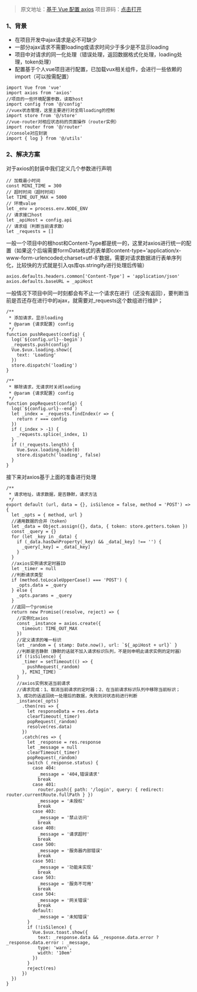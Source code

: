 > 原文地址：[基于 Vue 配置 axios](https://juejin.im/post/5a02a898f265da43052e0c85)
> 项目源码：[点击打开](https://github.com/NoManReady/Tide/blob/master/src/utils/fetch.js)

### 1、背景
- 在项目开发中ajax请求是必不可缺少  
- 一部分ajax请求不需要loading或请求时间少于多少是不显示loading  
-  项目中对请求的同一化处理（错误处理，返回数据格式化处理，loading处理，token处理）  
-  配置基于个人vue项目进行配置，已加载vux相关组件，会进行一些依赖的import（可以按需配置）  

```
import Vue from 'vue'
import axios from 'axios'
//项目的一些环境配置参数，读取host
import config from '@/config'
//vuex状态管理，这里主要进行对全局loading的控制
import store from '@/store'
//vue-router对相应状态码的页面操作（router实例）
import router from '@/router'
//console对应封装
import { log } from '@/utils'
```
### 2、解决方案
对于axios的封装中我们定义几个参数进行声明  
```
// 加载最小时间
const MINI_TIME = 300
// 超时时间（超时时间）
let TIME_OUT_MAX = 5000
// 环境value
let _env = process.env.NODE_ENV
// 请求接口host
let _apiHost = config.api
// 请求组（判断当前请求数）
let _requests = []
```
一般一个项目中的根host和Content-Type都是统一的，这里对axios进行统一的配置（如果这个后端需要formData格式的表单即content-type='application/x-www-form-urlencoded;charset=utf-8'数据，需要对请求数据进行表单序列化，比较快的方式就是引入qs库qs.stringify进行处理后传输）   
```
axios.defaults.headers.common['Content-Type'] = 'application/json'
axios.defaults.baseURL = _apiHost
```
一般情况下项目中同一时刻都会有不止一个请求在进行（还没有返回），要判断当前是否还存在进行中的ajax，就需要对_requests这个数组进行维护；
```
/**
 * 添加请求，显示loading
 * @param {请求配置} config 
 */
function pushRequest(config) {
  log(`${config.url}--begin`)
  _requests.push(config)
  Vue.$vux.loading.show({
    text: 'Loading'
  })
  store.dispatch('loading')
}

/**
 * 移除请求，无请求时关闭loading
 * @param {请求配置} config 
 */
function popRequest(config) {
  log(`${config.url}--end`)
  let _index = _requests.findIndex(r => {
    return r === config
  })
  if (_index > -1) {
    _requests.splice(_index, 1)
  }
  if (!_requests.length) {
    Vue.$vux.loading.hide(0)
    store.dispatch('loading', false)
  }
}
```
接下来对axios基于上面的准备进行处理
```
/**
 * 请求地址，请求数据，是否静默，请求方法
 */
export default (url, data = {}, isSilence = false, method = 'POST') => {
  let _opts = { method, url }
  //通用数据的合并（token）
  let _data = Object.assign({}, data, { token: store.getters.token })
  const _query = {}
  for (let _key in _data) {
    if (_data.hasOwnProperty(_key) && _data[_key] !== '') {
      _query[_key] = _data[_key]
    }
  }
  //axios实例请求定时器ID
  let _timer = null
  //判断请求类型
  if (method.toLocaleUpperCase() === 'POST') {
    _opts.data = _query
  } else {
    _opts.params = _query
  }
  //返回一个promise
  return new Promise((resolve, reject) => {
    //实例化axios
    const _instance = axios.create({
      timeout: TIME_OUT_MAX
    })
    //定义请求的唯一标识
    let _random = { stamp: Date.now(), url: `${_apiHost + url}` }
    //判断是否静默（静默的话就不加入请求标识队列，不是则申明此请求实例的定时器）
    if (!isSilence) {
      _timer = setTimeout(() => {
        pushRequest(_random)
      }, MINI_TIME)
    }
    //axios实例发送当前请求
    //请求完成：1、取消当前请求的定时器；2、在当前请求标识队列中移除当前标识；
    3、成功的话返回统一处理后的数据，失败则对状态码进行判断
    _instance(_opts)
      .then(res => {
        let responseData = res.data
        clearTimeout(_timer)
        popRequest(_random)
        resolve(res.data)
      })
      .catch(res => {
        let _response = res.response
        let _message = null
        clearTimeout(_timer)
        popRequest(_random)
        switch (_response.status) {
          case 404:
            _message = '404,错误请求'
            break
          case 401:
            router.push({ path: '/login', query: { redirect: router.currentRoute.fullPath } })
            _message = '未授权'
            break
          case 403:
            _message = '禁止访问'
            break
          case 408:
            _message = '请求超时'
            break
          case 500:
            _message = '服务器内部错误'
            break
          case 501:
            _message = '功能未实现'
            break
          case 503:
            _message = '服务不可用'
            break
          case 504:
            _message = '网关错误'
            break
          default:
            _message = '未知错误'
        }
        if (!isSilence) {
          Vue.$vux.toast.show({
            text: _response.data && _response.data.error ? _response.data.error : _message,
            type: 'warn',
            width: '10em'
          })
        }
        reject(res)
      })
  })
}

```